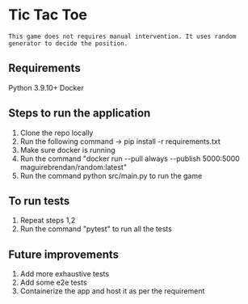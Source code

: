# Tic Tac Toe
    This game does not requires manual intervention. It uses random generator to decide the position.

## Requirements

Python 3.9.10+
Docker

## Steps to run the application
1. Clone the repo locally
2. Run the following command -> pip install -r requirements.txt
3. Make sure docker is running
4. Run the command "docker run --pull always --publish 5000:5000 maguirebrendan/random:latest"
5. Run the command python src/main.py to run the game

## To run tests
1.  Repeat steps 1,2
2.  Run the command "pytest" to run all the tests

## Future improvements
1. Add more exhaustive tests
2. Add some e2e tests
3. Containerize the app and host it as per the requirement
